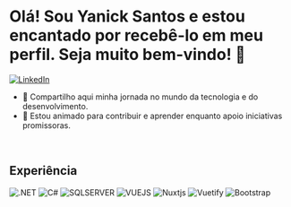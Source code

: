 <h1 style "border-buttom: 3px;">Olá! Sou Yanick Santos e estou encantado por recebê-lo em meu perfil. Seja muito bem-vindo! 👋</h1>

<a href="https://www.linkedin.com/in/yanick-santos/" target="_blank">![LinkedIn](https://img.shields.io/badge/linkedin-%230077B5.svg?style=for-the-badge&logo=linkedin&logoColor=white)</a>


- 🌱 Compartilho aqui minha jornada no mundo da tecnologia e do desenvolvimento.
- 👯 Estou animado para contribuir e aprender enquanto apoio iniciativas promissoras.

<br/>


<h2 style ="border-buttom: 2px">Experiência</h2>

![.NET](https://img.shields.io/badge/.NET-5C2D91?style=for-the-badge&logo=.net&logoColor=white)
![C#](https://img.shields.io/badge/C%23-239120?style=for-the-badge&logo=c-sharp&logoColor=white)
![SQLSERVER](https://img.shields.io/badge/Microsoft%20SQL%20Server-CC2927?style=for-the-badge&logo=microsoft%20sql%20server&logoColor=white)
![VUEJS](https://img.shields.io/badge/Vue.js-35495E?style=for-the-badge&logo=vue.js&logoColor=4FC08D)
![Nuxtjs](https://img.shields.io/badge/Nuxt-002E3B?style=for-the-badge&logo=nuxtdotjs&logoColor=#00DC82)
![Vuetify](https://img.shields.io/badge/Vuetify-1867C0?style=for-the-badge&logo=vuetify&logoColor=AEDDFF)
![Bootstrap](https://img.shields.io/badge/Bootstrap-563D7C?style=for-the-badge&logo=bootstrap&logoColor=white)



